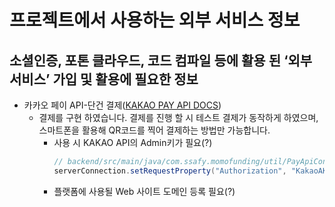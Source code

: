# **프로젝트에서 사용하는 외부 서비스 정보**

## **소셜인증, 포톤 클라우드, 코드 컴파일 등에 활용 된 ‘외부 서비스’ 가입 및 활용에 필요한 정보**

* 카카오 페이 API-단건 결제([KAKAO PAY API DOCS](https://developers.kakao.com/docs/latest/ko/kakaopay/single-payment))
    * 결제를 구현 하였습니다. 결제를 진행 할 시 테스트 결제가 동작하게 하였으며, 스마트폰을 활용해 QR코드를 찍어 결제하는 방법만 가능합니다.
      * 사용 시 KAKAO API의 Admin키가 필요(?)
        ```java
        // backend/src/main/java/com.ssafy.momofunding/util/PayApiController.java 54Line
        serverConnection.setRequestProperty("Authorization", "KakaoAK 카카오API Admin키");
        ```
      * 플랫폼에 사용될 Web 사이트 도메인 등록 필요(?)
